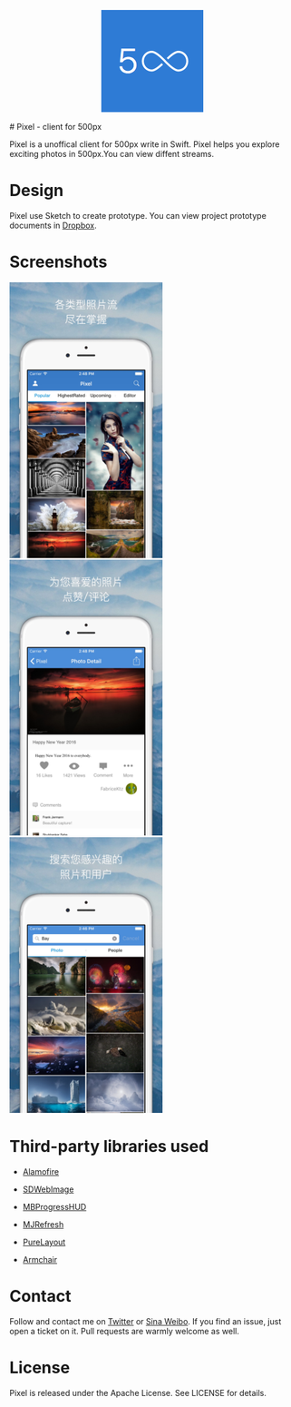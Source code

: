 <p align="center">
<img src="./screenshots/appIcon.png" alt="screenshot" title="screenshot" width="180"  />
</p>
# Pixel - client for 500px

Pixel is a unoffical client for 500px write in Swift. Pixel helps you explore exciting photos in 500px.You can view diffent streams.

# Design 
Pixel use Sketch to create prototype. You can view project prototype documents in [Dropbox](https://www.dropbox.com/sh/1bclo6bnjf1tp3m/AABEQtTKGpdrhOK_Kalze0qoa?dl=0).

# Screenshots
<img src="./screenshots/01.jpg" alt="screenshot" title="screenshot" width="270" height="486" />
<img src="screenshots/02.jpg" alt="screenshot" title="screenshot" width="270" height="486" /> 
<img src="screenshots/03.jpg" alt="screenshot" title="screenshot" width="270" height="486" /> 

# Third-party libraries used

+ [Alamofire](https://github.com/Alamofire/Alamofire)

+ [SDWebImage](https://github.com/rs/SDWebImage)

+ [MBProgressHUD](https://github.com/jdg/MBProgressHUD)

+ [MJRefresh](https://github.com/CoderMJLee/MJRefresh)

+ [PureLayout](https://github.com/PureLayout/PureLayout)

+ [Armchair](https://github.com/UrbanApps/Armchair)



# Contact 
Follow and contact me on [Twitter](https://twitter.com/debitosou) or [Sina Weibo](http://www.weibo.com/isongfei). If you find an issue, just open a ticket on it. Pull requests are warmly welcome as well.

# License

Pixel is released under the Apache License. See LICENSE for details.


